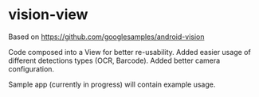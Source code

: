 # vision-view

Based on https://github.com/googlesamples/android-vision

Code composed into a View for better re-usability. Added easier usage of different detections types (OCR, Barcode). Added better camera configuration.

Sample app (currently in progress) will contain example usage.